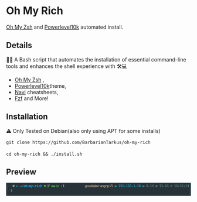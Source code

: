 
# Oh My Rich


[Oh My Zsh](https://ohmyz.sh/) and [Powerlevel10k](https://github.com/romkatv/powerlevel10k) automated install.




Details
--

🚀🔧 A Bash script that automates the installation of essential command-line tools and enhances the shell experience with 🛠️💻
* [Oh My Zsh](https://ohmyz.sh/) , 
* [Powerlevel10k](https://github.com/romkatv/powerlevel10k)theme, 
* [Navi](https://github.com/denisidoro/navi) cheatsheets, 
* [Fzf](https://github.com/junegunn/fzf) 
and More! 


## Installation

⚠️ Only Tested on Debian(also only using APT for some installs)

```
git clone https://github.com/BarbarianTarkus/oh-my-rich

cd oh-my-rich && ./install.sh
```

## Preview
<img src="https://github.com/BarbarianTarkus/oh-my-rich/raw/main/prompt.png" width=1080>
